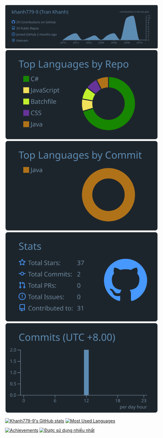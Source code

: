 
![](https://raw.githubusercontent.com/Khanh779-9/Khanh779-9/main/profile-summary-card-output/city_lights/0-profile-details.svg)
![](https://raw.githubusercontent.com/Khanh779-9/Khanh779-9/main/profile-summary-card-output/city_lights/1-repos-per-language.svg)
![](https://raw.githubusercontent.com/Khanh779-9/Khanh779-9/main/profile-summary-card-output/city_lights/2-most-commit-language.svg)
![](https://raw.githubusercontent.com/Khanh779-9/Khanh779-9/main/profile-summary-card-output/city_lights/3-stats.svg)
![](https://raw.githubusercontent.com/Khanh779-9/Khanh779-9/main/profile-summary-card-output/city_lights/4-productive-time.svg)

[![Khanh779-9's GitHub stats](https://github-profile-summary-cards.vercel.app/api/cards/stats?username=Khanh779-9&theme=github_dark)](https://github.com/Khanh779-9)
[![Most Used Languages](https://github-profile-summary-cards.vercel.app/api/cards/repos-per-language?username=Khanh779-9&theme=github_dark)](https://github.com/Khanh779-9)

<a href="#">![Achievements](https://github-readme-stats.vercel.app/api?username=Khanh779-9&theme=holi&count_private=true&hide_border=true&rank_icon=github&line_height=20)</a>
<a href="#">![Được sử dụng nhiều nhất](https://github-readme-stats.vercel.app/api/top-langs/?username=Khanh779-9&layout=compact&theme=holi&count_private=true&hide_border=true)</a>
